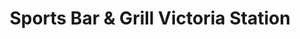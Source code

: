 ---
addr: ' Victoria Station'
city: Greater London
country: United Kingdom
description: Victoria Station London Greater London SW1V 1JU United Kingdom
id: 4bedcbbb4daaa593413c8f61
lat: 51.4955995
lng: -0.144097
title: Sports Bar & Grill Victoria Station
venue: Sports Bar & Grill
---